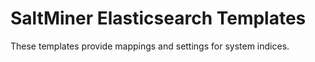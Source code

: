 # SaltMiner Elasticsearch Templates
These templates provide mappings and settings for system indices.


